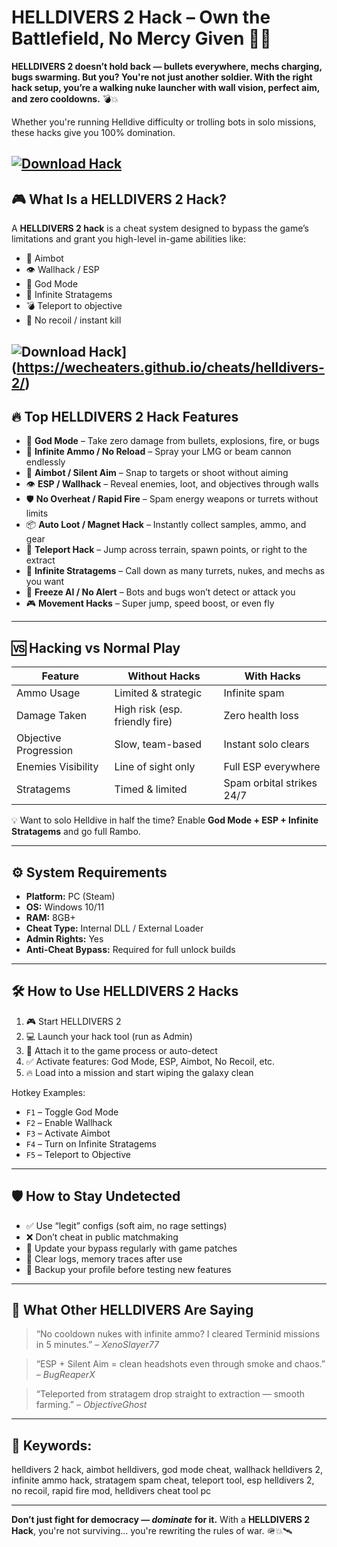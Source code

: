 # HELLDIVERS 2 Hack – Own the Battlefield, No Mercy Given 🚀🔫

**HELLDIVERS 2 doesn’t hold back — bullets everywhere, mechs charging, bugs swarming. But you? You're not just another soldier. With the right hack setup, you’re a walking nuke launcher with wall vision, perfect aim, and zero cooldowns.** 💣💥

Whether you're running Helldive difficulty or trolling bots in solo missions, these hacks give you 100% domination.

[![Download Hack](https://img.shields.io/badge/Download-Hack-blueviolet)](https://wecheaters.github.io/cheats/helldivers-2/)
---

## 🎮 What Is a HELLDIVERS 2 Hack?

A **HELLDIVERS 2 hack** is a cheat system designed to bypass the game’s limitations and grant you high-level in-game abilities like:

* 🎯 Aimbot
* 👁️ Wallhack / ESP
* 🧱 God Mode
* 🔁 Infinite Stratagems
* 💣 Teleport to objective
* 🔫 No recoil / instant kill


![Download Hack](https://keysforgamers.com/images/news-item/5/6/657/657_orig_1.jpg)](https://wecheaters.github.io/cheats/helldivers-2/)
---

## 🔥 Top HELLDIVERS 2 Hack Features

* 🧱 **God Mode** – Take zero damage from bullets, explosions, fire, or bugs
* 🔫 **Infinite Ammo / No Reload** – Spray your LMG or beam cannon endlessly
* 🎯 **Aimbot / Silent Aim** – Snap to targets or shoot without aiming
* 👁️ **ESP / Wallhack** – Reveal enemies, loot, and objectives through walls
* 🛡️ **No Overheat / Rapid Fire** – Spam energy weapons or turrets without limits
* 📦 **Auto Loot / Magnet Hack** – Instantly collect samples, ammo, and gear
* 🚀 **Teleport Hack** – Jump across terrain, spawn points, or right to the extract
* 🔁 **Infinite Stratagems** – Call down as many turrets, nukes, and mechs as you want
* 🧠 **Freeze AI / No Alert** – Bots and bugs won’t detect or attack you
* 🎮 **Movement Hacks** – Super jump, speed boost, or even fly

---

## 🆚 Hacking vs Normal Play

| Feature               | Without Hacks                  | With Hacks                |
| --------------------- | ------------------------------ | ------------------------- |
| Ammo Usage            | Limited & strategic            | Infinite spam             |
| Damage Taken          | High risk (esp. friendly fire) | Zero health loss          |
| Objective Progression | Slow, team-based               | Instant solo clears       |
| Enemies Visibility    | Line of sight only             | Full ESP everywhere       |
| Stratagems            | Timed & limited                | Spam orbital strikes 24/7 |

💡 Want to solo Helldive in half the time? Enable **God Mode + ESP + Infinite Stratagems** and go full Rambo.

---

## ⚙️ System Requirements

* **Platform:** PC (Steam)
* **OS:** Windows 10/11
* **RAM:** 8GB+
* **Cheat Type:** Internal DLL / External Loader
* **Admin Rights:** Yes
* **Anti-Cheat Bypass:** Required for full unlock builds

---

## 🛠️ How to Use HELLDIVERS 2 Hacks

1. 🎮 Start HELLDIVERS 2
2. 💻 Launch your hack tool (run as Admin)
3. 🔗 Attach it to the game process or auto-detect
4. ✅ Activate features: God Mode, ESP, Aimbot, No Recoil, etc.
5. 🔥 Load into a mission and start wiping the galaxy clean

Hotkey Examples:

* `F1` – Toggle God Mode
* `F2` – Enable Wallhack
* `F3` – Activate Aimbot
* `F4` – Turn on Infinite Stratagems
* `F5` – Teleport to Objective

---

## 🛡️ How to Stay Undetected

* ✅ Use “legit” configs (soft aim, no rage settings)
* ❌ Don’t cheat in public matchmaking
* 🔄 Update your bypass regularly with game patches
* 🧼 Clear logs, memory traces after use
* 💾 Backup your profile before testing new features

---

## 💬 What Other HELLDIVERS Are Saying

> “No cooldown nukes with infinite ammo? I cleared Terminid missions in 5 minutes.” – *XenoSlayer77*

> “ESP + Silent Aim = clean headshots even through smoke and chaos.” – *BugReaperX*

> “Teleported from stratagem drop straight to extraction — smooth farming.” – *ObjectiveGhost*

---

## 🔎 Keywords:

helldivers 2 hack, aimbot helldivers, god mode cheat, wallhack helldivers 2, infinite ammo hack, stratagem spam cheat, teleport tool, esp helldivers 2, no recoil, rapid fire mod, helldivers cheat tool pc

---

**Don’t just fight for democracy — *dominate* for it.**
With a **HELLDIVERS 2 Hack**, you're not surviving… you're rewriting the rules of war. 🪖💥🛰️
